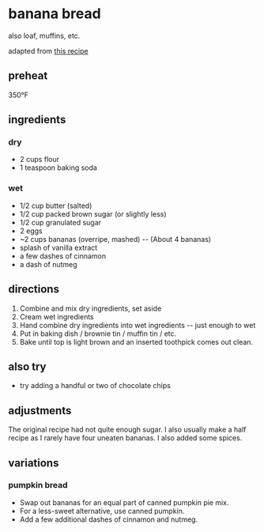 banana bread
============

also loaf, muffins, etc.

adapted from [this recipe][1]

## preheat

350°F

## ingredients

### dry

- 2 cups flour
- 1 teaspoon baking soda

### wet

- 1/2 cup butter (salted)
- 1/2 cup packed brown sugar (or slightly less)
- 1/2 cup granulated sugar
- 2 eggs
- ~2 cups bananas (overripe, mashed) -- (About 4 bananas)
- splash of vanilla extract
- a few dashes of cinnamon
- a dash of nutmeg

## directions

1. Combine and mix dry ingredients, set aside
2. Cream wet ingredients
3. Hand combine dry ingredients into wet ingredients -- just enough to wet
4. Put in baking dish / brownie tin / muffin tin / etc.
5. Bake until top is light brown and an inserted toothpick comes out clean.

## also try

- try adding a handful or two of chocolate chips

## adjustments

The original recipe had not quite enough sugar.  I also usually make a half
recipe as I rarely have four uneaten bananas.  I also added some spices.

## variations

### pumpkin bread

- Swap out bananas for an equal part of canned pumpkin pie mix.
- For a less-sweet alternative, use canned pumpkin.
- Add a few additional dashes of cinnamon and nutmeg.

[1]: http://allrecipes.com/recipe/20144/banana-banana-bread/
